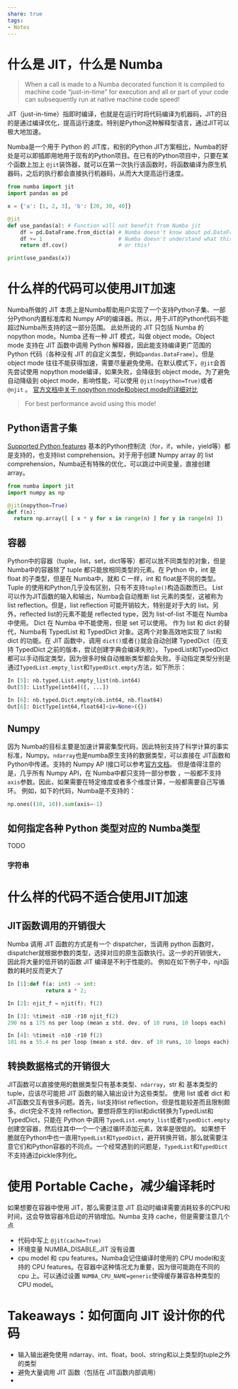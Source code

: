 ```yaml
---
share: true
tags:
- Notes
---
```

# 什么是 JIT，什么是 Numba
> When a call is made to a Numba decorated function it is compiled to machine code “just-in-time” for execution and all or part of your code can subsequently run at native machine code speed!


JIT（just-in-time）指即时编译，也就是在运行时将代码编译为机器码，JIT的目的是通过编译优化，提高运行速度。特别是Python这种解释型语言，通过JIT可以极大地加速。

Numba是一个用于 Python 的 JIT库，和别的Python JIT方案相比，Numba的好处是可以即插即用地用于现有的Python项目。在已有的Python项目中，只要在某个函数上加上 `@jit`装饰器，就可以在第一次执行该函数时，将函数编译为原生机器码，之后的执行都会直接执行机器码，从而大大提高运行速度。

```python
from numba import jit
import pandas as pd

x = {'a': [1, 2, 3], 'b': [20, 30, 40]}

@jit
def use_pandas(a): # Function will not benefit from Numba jit
    df = pd.DataFrame.from_dict(a) # Numba doesn't know about pd.DataFrame
    df += 1                        # Numba doesn't understand what this is
    return df.cov()                # or this!

print(use_pandas(x))
```
# 什么样的代码可以使用JIT加速
Numba所做的 JIT 本质上是Numba帮助用户实现了一个支持Python子集、一部分Python内置标准库和 Numpy API的编译器。所以，用于JIT的Python代码不能超过Numba所支持的这一部分范围。
此处所说的 JIT 只包括 Numba 的 nopython mode。Numba 还有一种 JIT 模式，叫做 object mode。Object mode 支持在 JIT 函数中调用 Python 解释器，因此能支持编译更广范围的 Python 代码（各种没有 JIT 的自定义类型，例如`pandas.DataFrame`）。但是 object mode 往往不能获得加速，需要尽量避免使用。在默认模式下，`@jit`会首先尝试使用 nopython mode编译，如果失败，会降级到 object mode。为了避免自动降级到 object mode，影响性能，可以使用 `@jit(nopython=True)`或者 `@njit` 。
[官方文档中关于 nopython mode和object mode的详细对比](https://numba.pydata.org/numba-doc/dev/user/performance-tips.html#no-python-mode-vs-object-mode)
> For best performance avoid using this mode!

## Python语言子集
[Supported Python features](https://numba.pydata.org/numba-doc/dev/reference/pysupported.html#)
基本的Python控制流（for，if，while，yield等）都是支持的，也支持list comprehension。对于用于创建 Numpy array 的 list comprehension，Numba还有特殊的优化，可以跳过中间变量，直接创建 array。
```python
from numba import jit
import numpy as np

@jit(nopython=True)
def f(n):
  return np.array([ [ x * y for x in range(n) ] for y in range(n) ])
```
## 容器
Python中的容器（tuple，list，set，dict等等）都可以放不同类型的对象，但是 Numba中的容器除了 tuple 都只能放相同类型的元素。在 Python 中，int 是 float 的子类型，但是在 Numba中，就和 C 一样，int 和 float是不同的类型。
Tuple 的使用和Python几乎没有区别，只有不支持`tuple()`构造函数而已。
List 可以作为JIT函数的输入和输出，Numba会自动推断 list 元素的类型，这被称为 list reflection。但是，list reflection 可能开销较大，特别是对于大的 list。另外，reflected list的元素不能是 reflected type，因为 list-of-list 不能在 Numba 中使用。
Dict 在 Numba 中不能使用，但是 set 可以使用。
作为 list 和 dict 的替代，Numba有 TypedList 和 TypedDict 对象。这两个对象高效地实现了 list和dict 的功能。在 JIT 函数中，调用 `dict()`或者`{}`就会自动创建 TypedDict（在支持 TypedDict 之前的版本，尝试创建字典会编译失败）。
TypedList和TypedDict都可以手动指定类型，因为很多时候自动推断类型都会失败。手动指定类型分别是通过`TypedList.empty_list`和`TypedDict.empty`方法，如下所示：
```python
In [5]: nb.typed.List.empty_list(nb.int64)
Out[5]: ListType[int64]([, ...])

In [6]: nb.typed.Dict.empty(nb.int64, nb.float64)
Out[6]: DictType[int64,float64]<iv=None>({})
```
## Numpy
因为 Numba的目标主要是加速计算密集型代码，因此特别支持了科学计算的事实标准，Numpy。`ndarray`也是numba原生支持的数据类型，可以直接在 JIT函数和Python中传递。支持的 Numpy AP I接口可以参考[官方文档](https://numba.pydata.org/numba-doc/dev/reference/numpysupported.html#)。
但是值得注意的是，几乎所有 Numpy API，在 Numba中都只支持一部分参数 ，一般都不支持 `axis`参数。因此，如果需要在特定维度或者多个维度计算，一般都需要自己写循环。
例如，如下的代码，Numba是不支持的：
```python
np.ones((10, 10)).sum(axis=-1)
```
## 如何指定各种 Python 类型对应的 Numba类型
TODO
### 字符串
# 什么样的代码不适合使用JIT加速
## JIT函数调用的开销很大
Numba 调用 JIT 函数的方式是有一个 dispatcher，当调用 python 函数时，dispatcher就根据参数的类型，选择对应的原生函数执行。这一步的开销很大，因此将大量的低开销的函数 JIT 编译是不利于性能的。
例如在如下例子中，njit函数的耗时反而更大了
```python
In [1]:def f(a: int) -> int:
		    return a * 2;

In [2]: njit_f = njit(f); f(2)

In [3]: %timeit -n10 -r10 njit_f(2)
290 ns ± 175 ns per loop (mean ± std. dev. of 10 runs, 10 loops each)

In [4]: %timeit -n10 -r10 f(2)
101 ns ± 55.4 ns per loop (mean ± std. dev. of 10 runs, 10 loops each)	

```
## 转换数据格式的开销很大
JIT函数可以直接使用的数据类型只有基本类型、`ndarray`，str 和 基本类型的tuple，应该尽可能把 JIT 函数的输入输出设计为这些类型。
使用 list 或者 dict 和 JIT函数交互有很多问题。首先，list支持list reflection，但是性能较差而且限制颇多。dict完全不支持 reflection。要想将原生的list和dict转换为TypedList和TypedDict，只能在 Python 中调用 `TypedList.empty_list`或者`TypedDict.empty`创建空容器，然后往其中一个一个通过循环添加元素，效率是很低的。
如果想干脆就在Python中也一直用`TypedList`和`TypedDict`，避开转换开销，那么就需要注意它们和Python容器的不同点。一个经常遇到的问题是，`TypedList`和`TypedDict`不支持通过pickle序列化。
# 使用 Portable Cache，减少编译耗时
如果想要在容器中使用 JIT，那么需要注意 JIT 启动时编译需要消耗较多的CPU和时间，这会导致容器冷启动的开销增加。Numba 支持 cache，但是需要注意几个点
- 代码中写上 `@jit(cache=True)`
- 环境变量 NUMBA_DISABLE_JIT 没有设置
- cpu model 和 cpu features。Numba会记住编译时使用的 CPU model和支持的 CPU features。在容器中这种情况尤为重要，因为很可能跑在不同的 cpu 上。可以通过设置 `NUMBA_CPU_NAME=generic`使得缓存兼容各种类型的 CPU model。

# Takeaways：如何面向 JIT 设计你的代码
- 输入输出避免使用 ndarray、int、float，bool、string和以上类型的tuple之外的类型
- 避免大量调用 JIT 函数（包括在 JIT函数内部调用）
- 

